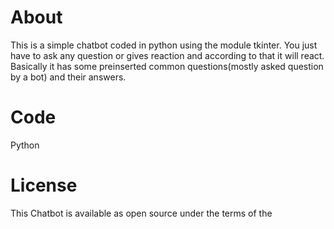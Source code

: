 # About
This is a simple chatbot coded in python using the module tkinter. You just have to ask any question or gives reaction and according to that it will react. Basically it has some preinserted common questions(mostly asked question by a bot) and their answers. 

# Code
Python

# License
This Chatbot is available as open source under the terms of the 

